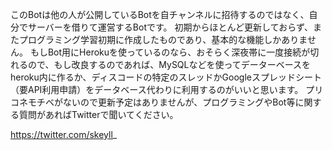 このBotは他の人が公開しているBotを自チャンネルに招待するのではなく、自分でサーバーを借りて運営するBotです。
初期からほとんど更新しておらず、またプログラミング学習初期に作成したものであり、基本的な機能しかありません。
もしBot用にHerokuを使っているのなら、おそらく深夜帯に一度接続が切れるので、もし改良するのであれば、MySQLなどを使ってデーターベースをheroku内に作るか、ディスコードの特定のスレッドかGoogleスプレッドシート（要API利用申請）をデータベース代わりに利用するのがいいと思います。
プリコネモチベがないので更新予定はありませんが、プログラミングやBot等に関する質問があればTwitterで聞いてください。

https://twitter.com/skeyll_

